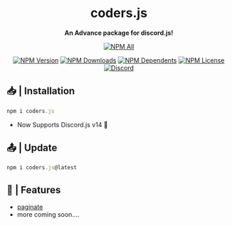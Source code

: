 <h1  align="center"><strong>coders.js</h1></strong>
<b><p align="center">An Advance package for discord.js!</p></b>
<p align="center">
    <a href="https://www.npmjs.com/package/coders.js"><img src="https://nodei.co/npm/coders.js.png?downloads=true&downloadRank=true&stars=true" alt="NPM All"></a>
</p>
<p align="center">
    <a href="https://www.npmjs.com/package/coders.js"><img src="https://img.shields.io/npm/v/coders.js.svg?style=for-the-badge&label=coders" alt="NPM Version" /></a>
    <a href="https://www.npmjs.com/package/coders.js"><img src="https://img.shields.io/npm/dt/coders.js.svg?style=for-the-badge" alt="NPM Downloads" /></a>
    <a href="https://www.npmjs.com/package/coders.js"><img src="https://img.shields.io/librariesio/dependents/npm/coders.js?style=for-the-badge" alt="NPM Dependents"></a>
    <a href="https://www.npmjs.com/package/coders.js"><img src="https://img.shields.io/npm/l/coders.js.svg?style=for-the-badge&color=red" alt="NPM License"></a>
    <a href="https://discord.gg/invite/ns8CTk9J3e"><img src="https://img.shields.io/discord/942117923001098260?style=for-the-badge&color=blue&label=coders%27s%20Server" alt="Discord"></a>
</p>

## **📥 | Installation**
```js
npm i coders.js
```

- Now Supports Discord.js v14 🥳

## **📤 | Update**
```js
npm i coders.js@latest
```

## **🚀 | Features**

- [paginate](https://github.com/brblacky/coders-discord/blob/master/example/Features/paginate.md#paginate)
- more coming soon....
